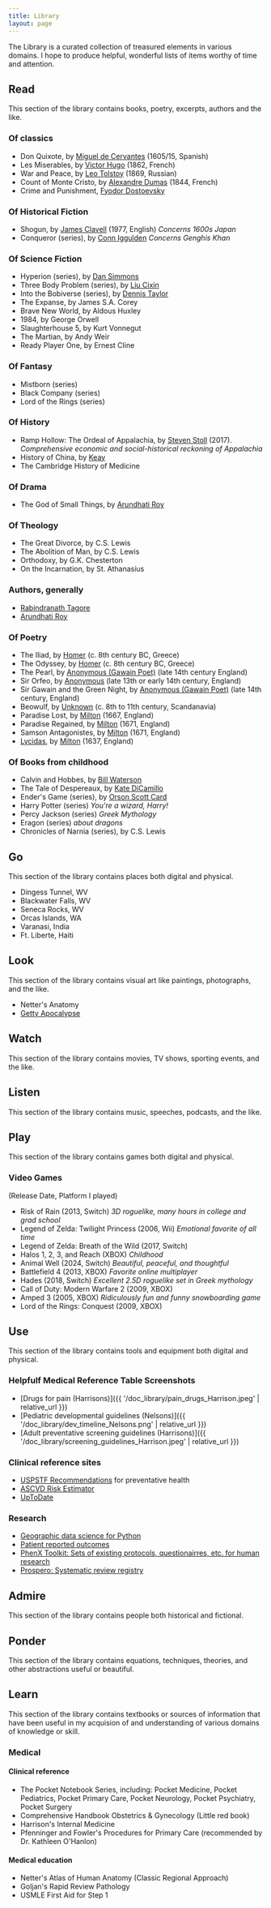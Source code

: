 ```yaml
---
title: Library
layout: page
---
```


The Library is a curated collection of treasured elements in various domains. I hope to produce helpful, wonderful lists of items worthy of time and attention.

## Read

This section of the library contains books, poetry, excerpts, authors and the like.

### Of classics

- Don Quixote, by [Miguel de Cervantes](https://upload.wikimedia.org/wikipedia/commons/0/09/Cervantes_J%C3%A1uregui.jpg) (1605/15, Spanish)
- Les Miserables, by [Victor Hugo](https://upload.wikimedia.org/wikipedia/commons/thumb/e/e6/Victor_Hugo_by_%C3%89tienne_Carjat_1876_-_full.jpg/1200px-Victor_Hugo_by_%C3%89tienne_Carjat_1876_-_full.jpg) (1862, French)
- War and Peace, by [Leo Tolstoy](https://cdn.britannica.com/94/4694-050-CABE0BB0/Leo-Tolstoy.jpg) (1869, Russian)
- Count of Monte Cristo, by [Alexandre Dumas](https://upload.wikimedia.org/wikipedia/commons/c/c6/Nadar_-_Alexandre_Dumas_p%C3%A8re_%281802-1870%29_-_1983.198_-_Cleveland_Museum_of_Art.jpg) (1844, French)
- Crime and Punishment, [Fyodor Dostoevsky](https://upload.wikimedia.org/wikipedia/commons/7/78/Vasily_Perov_-_%D0%9F%D0%BE%D1%80%D1%82%D1%80%D0%B5%D1%82_%D0%A4.%D0%9C.%D0%94%D0%BE%D1%81%D1%82%D0%BE%D0%B5%D0%B2%D1%81%D0%BA%D0%BE%D0%B3%D0%BE_-_Google_Art_Project.jpg)

### Of Historical Fiction

- Shogun, by [James Clavell](https://cdn.britannica.com/14/255414-050-4EC1222C/author-James-Clavell.jpg) (1977, English) *Concerns 1600s Japan*
- Conqueror (series), by [Conn Iggulden](https://scontent-ord5-1.xx.fbcdn.net/v/t39.30808-6/307371107_489883129817134_8770054063044472940_n.jpg?_nc_cat=108&ccb=1-7&_nc_sid=6ee11a&_nc_ohc=phtlD4n7BJQQ7kNvwFoGkqp&_nc_oc=AdmPm4tLllScrWWLm3i65fUWNZi6hZNPZkWLWvQuT-yLOCptBsXMEB0TS0d1CLBmnbI&_nc_zt=23&_nc_ht=scontent-ord5-1.xx&_nc_gid=9mBWsgGry6KyRUWNq_w_Vw&oh=00_AfK0rz8QgQcdZls1nHM66R9I0AKcwoPCm_CX2IElly1dcg&oe=682DD15B) *Concerns Genghis Khan*

### Of Science Fiction

- Hyperion (series), by [Dan Simmons](https://www.hachettebookgroup.com/wp-content/uploads/2022/08/Dan-Simmons-author-photo-2-9.jpg)
- Three Body Problem (series), by [Liu Cixin](https://cdn.i-scmp.com/sites/default/files/d8/images/canvas/2023/06/05/b148ed46-85a7-432b-b4a1-02ec217dabee_3efc3003.jpg)
- Into the Bobiverse (series), by [Dennis Taylor](https://lh5.googleusercontent.com/proxy/ZyGTkX1Qcca8XGAFJLNPOme7iUbbo8Va3U_ieKmdTd1cO5FoeBGD5UlTQ2XznANMoQmK5Rj9JX1kZKeH3JJDAXUZV8IcpPwaGJaF9016P-Y4ChWR)
- The Expanse, by James S.A. Corey
- Brave New World, by Aldous Huxley
- 1984, by George Orwell
- Slaughterhouse 5, by Kurt Vonnegut
- The Martian, by Andy Weir
- Ready Player One, by Ernest Cline

### Of Fantasy

- Mistborn (series)
- Black Company (series)
- Lord of the Rings (series)

### Of History

- Ramp Hollow: The Ordeal of Appalachia, by [Steven Stoll](https://9b16f79ca967fd0708d1-2713572fef44aa49ec323e813b06d2d9.ssl.cf2.rackcdn.com/1140x_a10-7_cTC/Stoll-Steven-by-Tom-Stoelker-1-1569154751.jpg) (2017). *Comprehensive economic and social-historical reckoning of Appalachia*
- History of China, by [Keay](https://media.cntraveler.com/photos/6345822956bb3cb685b1d987/master/w_1600%2Cc_limit/John-Keay-writer.jpg)
- The Cambridge History of Medicine

### Of Drama

- The God of Small Things, by [Arundhati Roy](https://compote.slate.com/images/7a1502d0-3c54-4796-9877-ae729c760156.jpg)

### Of Theology

- The Great Divorce, by C.S. Lewis
- The Abolition of Man, by C.S. Lewis
- Orthodoxy, by G.K. Chesterton
- On the Incarnation, by St. Athanasius

### Authors, generally

- [Rabindranath Tagore](https://s3-us-east-2.amazonaws.com/cdn-test.poetryfoundation.org/content/images/2c9831dd1c0e4c77731bf9ff6fa301536d0a6cf2.jpeg)
- [Arundhati Roy](https://compote.slate.com/images/7a1502d0-3c54-4796-9877-ae729c760156.jpg)

### Of Poetry

- The Iliad, by [Homer](https://upload.wikimedia.org/wikipedia/commons/1/1c/Homer_British_Museum.jpg) (c. 8th century BC, Greece)
- The Odyssey, by [Homer](https://upload.wikimedia.org/wikipedia/commons/1/1c/Homer_British_Museum.jpg) (c. 8th century BC, Greece)
- The Pearl, by [Anonymous (Gawain Poet)](https://upload.wikimedia.org/wikipedia/commons/2/2e/Pearl_Poet.jpg) (late 14th century England)
- Sir Orfeo, by [Anonymous](https://cdn.britannica.com/69/262069-050-E4189A06/Oil-painting-Orpheus-Leading-Eurydice-from-the-Underworld-1861-by-Jean-Baptiste-Camille-Corot-Found-in-the-collection-of-the-Museum-of-Fine-Arts-Houston.jpg) (late 13th or early 14th century, England)
- Sir Gawain and the Green Night, by [Anonymous (Gawain Poet)](https://upload.wikimedia.org/wikipedia/commons/9/96/Sir_Gawain_first_page_670x990.jpg) (late 14th century, England)
- Beowulf, by [Unknown](https://upload.wikimedia.org/wikipedia/commons/thumb/c/c1/Beowulf_Cotton_MS_Vitellius_A_XV_f._132r.jpg/1024px-Beowulf_Cotton_MS_Vitellius_A_XV_f._132r.jpg) (c. 8th to 11th century, Scandanavia)
- Paradise Lost, by [Milton](https://cdn-test.poetryfoundation.org/cdn-cgi/image/w=2292,h=1528,q=80/content/images/55da3dc31084cb6308df607b686613fdf23dd459.jpeg) (1667, England)
- Paradise Regained, by [Milton](https://cdn-test.poetryfoundation.org/cdn-cgi/image/w=2292,h=1528,q=80/content/images/55da3dc31084cb6308df607b686613fdf23dd459.jpeg) (1671, England)
- Samson Antagonistes, by [Milton](https://cdn-test.poetryfoundation.org/cdn-cgi/image/w=2292,h=1528,q=80/content/images/55da3dc31084cb6308df607b686613fdf23dd459.jpeg) (1671, England)
- [Lycidas](https://milton.host.dartmouth.edu/reading_room/lycidas/text.shtml), by [Milton](https://cdn-test.poetryfoundation.org/cdn-cgi/image/w=2292,h=1528,q=80/content/images/55da3dc31084cb6308df607b686613fdf23dd459.jpeg) (1637, England)

### Of Books from childhood

- Calvin and Hobbes, by [Bill Waterson](https://cdn.britannica.com/22/264322-050-1562F9B6/Bill-Watterson-studio-Calvin-Hobbes-1986-Chagrin-Falls-home-cartoonist.jpg)
- The Tale of Despereaux, by [Kate DiCamillo](https://www.katedicamillostoriesconnectus.com/style/images/kate-crop.jpg)
- Ender's Game (series), by [Orson Scott Card](https://upload.wikimedia.org/wikipedia/commons/6/6e/Orson_Scott_Card_at_BYU_Symposium_20080216_closeup.jpg)
- Harry Potter (series) *You're a wizard, Harry!*
- Percy Jackson (series) *Greek Mythology*
- Eragon (series) *about dragons*
- Chronicles of Narnia (series), by C.S. Lewis

## Go

This section of the library contains places both digital and physical.

- Dingess Tunnel, WV
- Blackwater Falls, WV
- Seneca Rocks, WV
- Orcas Islands, WA
- Varanasi, India
- Ft. Liberte, Haiti

## Look

This section of the library contains visual art like paintings, photographs, and the like.

- Netter's Anatomy
- [Getty Apocalypse](https://www.getty.edu/art/collection/object/103RTX)

## Watch

This section of the library contains movies, TV shows, sporting events, and the like.

## Listen

This section of the library contains music, speeches, podcasts, and the like.

## Play

This section of the library contains games both digital and physical.

### Video Games

(Release Date, Platform I played)

- Risk of Rain (2013, Switch) *3D roguelike, many hours in college and grad school*
- Legend of Zelda: Twilight Princess (2006, Wii) *Emotional favorite of all time*
- Legend of Zelda: Breath of the Wild (2017, Switch)
- Halos 1, 2, 3, and Reach (XBOX) *Childhood*
- Animal Well (2024, Switch) *Beautiful, peaceful, and thoughtful*
- Battlefield 4 (2013, XBOX) *Favorite online multiplayer*
- Hades (2018, Switch) *Excellent 2.5D roguelike set in Greek mythology*
- Call of Duty: Modern Warfare 2 (2009, XBOX)
- Amped 3 (2005, XBOX) *Ridiculously fun and funny snowboarding game*
- Lord of the Rings: Conquest (2009, XBOX)

## Use

This section of the library contains tools and equipment both digital and physical.

### Helpfulf Medical Reference Table Screenshots

- [Drugs for pain (Harrisons)]({{ '/doc_library/pain_drugs_Harrison.jpeg' | relative_url }})
- [Pediatric developmental guidelines (Nelsons)]({{ '/doc_library/dev_timeline_Nelsons.png' | relative_url }})
- [Adult preventative screening guidelines (Harrisons)]({{ '/doc_library/screening_guidelines_Harrison.jpeg' | relative_url }})

### Clinical reference sites

- [USPSTF Recommendations](https://www.uspreventiveservicestaskforce.org/uspstf/topic_search_results?topic_status=P) for preventative health
- [ASCVD Risk Estimator](https://tools.acc.org/ascvd-risk-estimator-plus/#!/calculate/estimate/)
- [UpToDate](https://www.uptodate.com/contents/search)

### Research

- [Geographic data science for Python](https://geographicdata.science/book/intro.html#)
- [Patient reported outcomes](https://www.healthmeasures.net/explore-measurement-systems/promis)
- [PhenX Toolkit: Sets of existing protocols, questionairres, etc. for human research](https://www.phenxtoolkit.org/)
- [Prospero: Systematic review registry](https://www.crd.york.ac.uk/prospero/)

## Admire

This section of the library contains people both historical and fictional.

## Ponder

This section of the library contains equations, techniques, theories, and other abstractions useful or beautiful.

## Learn

This section of the library contains textbooks or sources of information that have been useful in my acquision of and understanding of various domains of knowledge or skill.

### Medical

#### Clinical reference
- The Pocket Notebook Series, including: Pocket Medicine, Pocket Pediatrics, Pocket Primary Care, Pocket Neurology, Pocket Psychiatry, Pocket Surgery
- Comprehensive Handbook Obstetrics & Gynecology (Little red book)
- Harrison's Internal Medicine
- Pfenninger and Fowler's Procedures for Primary Care (recommended by Dr. Kathleen O'Hanlon)

#### Medical education
- Netter's Atlas of Human Anatomy (Classic Regional Approach)
- Goljan's Rapid Review Pathology
- USMLE First Aid for Step 1
